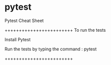 # pytest
Pytest Cheat Sheet


++++++++++++++++++++++++
To run the tests 

Install Pytest

Run the tests by typing the command : pytest

++++++++++++++++++++++++
